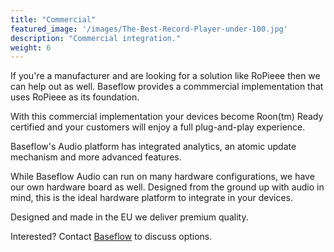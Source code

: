```yaml
---
title: "Commercial"
featured_image: '/images/The-Best-Record-Player-under-100.jpg'
description: "Commercial integration."
weight: 6
---
```

If you're a manufacturer and are looking for a solution like RoPieee then we can help out as well.
Baseflow provides a commmercial implementation that uses RoPieee as its foundation.

With this commercial implementation your devices become Roon(tm) Ready certified and your customers
will enjoy a full plug-and-play experience.

Baseflow's Audio platform has integrated analytics, an atomic update mechanism and more advanced features.

While Baseflow Audio can run on many hardware configurations, we have our own hardware board as well.
Designed from the ground up with audio in mind, this is the ideal hardware platform to integrate in your devices.

Designed and made in the EU we deliver premium quality.

Interested? Contact [Baseflow](https://baseflow.com/audio) to discuss options.

<!---
![Baseflow](/images/baseflow-logo-small.png)
-->

